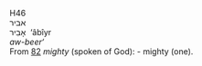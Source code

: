 <body>
  <p>H46<br>  אביר  <br> אָבִיר  ‎  ‘âbı̂yr  <br><i>aw-beer‘ </i><br>From <a href="h0082.htm">82</a>  <i>mighty</i> (spoken of God): - mighty (one).<br></p>
 </body>